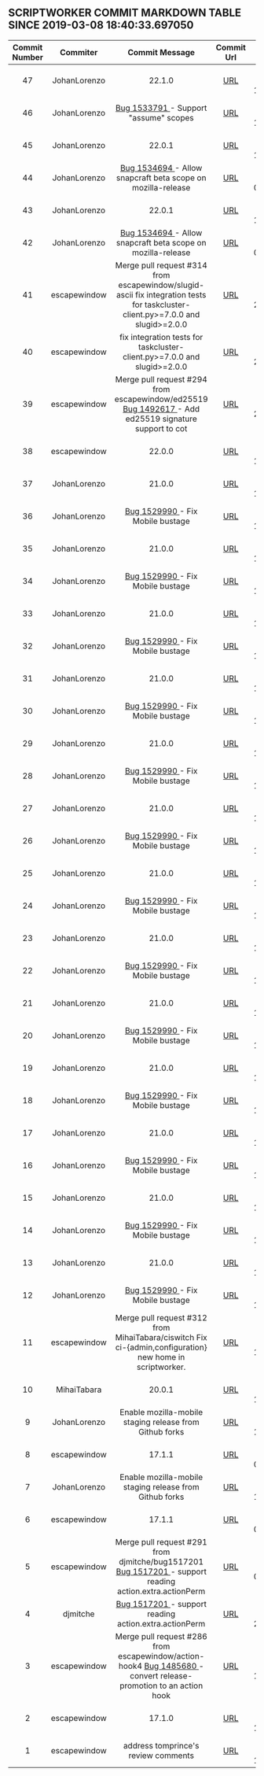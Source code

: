 ## SCRIPTWORKER COMMIT MARKDOWN TABLE SINCE 2019-03-08 18:40:33.697050

| Commit Number | Commiter | Commit Message | Commit Url | Date | 
|:---:|:----:|:----------------------------------:|:------:|:----:| 
|47|JohanLorenzo|22.1.0|[URL](https://github.com/mozilla-releng/scriptworker/commit/6c3698449ec5ae8ca363862d41c4a370cd101912)|2019-03-19 10:43:07
|46|JohanLorenzo|[Bug 1533791 ](https://bugzilla.mozilla.org/show_bug.cgi?id=1533791) - Support "assume" scopes|[URL](https://github.com/mozilla-releng/scriptworker/commit/30a54b0c8092698f23b570cf81560f8e1af3322c)|2019-03-18 17:55:11
|45|JohanLorenzo|22.0.1|[URL](https://github.com/mozilla-releng/scriptworker/commit/4e9b5817085acbd7c2d75292d9b6f84ef90f6561)|2019-03-13 12:57:58
|44|JohanLorenzo|[Bug 1534694 ](https://bugzilla.mozilla.org/show_bug.cgi?id=1534694) - Allow snapcraft beta scope on mozilla-release|[URL](https://github.com/mozilla-releng/scriptworker/commit/f01e70d2649055f2fda310e68bf8a06f8410b4b5)|2019-03-13 09:57:44
|43|JohanLorenzo|22.0.1|[URL](https://github.com/mozilla-releng/scriptworker/commit/4e9b5817085acbd7c2d75292d9b6f84ef90f6561)|2019-03-13 12:57:58
|42|JohanLorenzo|[Bug 1534694 ](https://bugzilla.mozilla.org/show_bug.cgi?id=1534694) - Allow snapcraft beta scope on mozilla-release|[URL](https://github.com/mozilla-releng/scriptworker/commit/f01e70d2649055f2fda310e68bf8a06f8410b4b5)|2019-03-13 09:57:44
|41|escapewindow|Merge pull request #314 from escapewindow/slugid-ascii fix integration tests for taskcluster-client.py>=7.0.0 and slugid>=2.0.0|[URL](https://github.com/mozilla-releng/scriptworker/commit/83840ad6360d82346a9cca531c8c2e2b939d63c3)|2019-03-08 22:28:55
|40|escapewindow|fix integration tests for taskcluster-client.py>=7.0.0 and slugid>=2.0.0|[URL](https://github.com/mozilla-releng/scriptworker/commit/213d98bc222ba50c557eb16b2d3a49e17bddd17a)|2019-03-08 20:07:25
|39|escapewindow|Merge pull request #294 from escapewindow/ed25519 [Bug 1492617 ](https://bugzilla.mozilla.org/show_bug.cgi?id=1492617) - Add ed25519 signature support to cot|[URL](https://github.com/mozilla-releng/scriptworker/commit/d216c9d074385a457fe645dce996c369b25a1ef9)|2019-03-07 20:14:48
|38|escapewindow|22.0.0|[URL](https://github.com/mozilla-releng/scriptworker/commit/4a8f0b2c415117e59bf5e98debedd39fccb53b15)|2019-03-07 19:29:46
|37|JohanLorenzo|21.0.0|[URL](https://github.com/mozilla-releng/scriptworker/commit/58768476d7b5eeef969e67eb42cb01ac0d9ee117)|2019-03-05 14:17:09
|36|JohanLorenzo|[Bug 1529990 ](https://bugzilla.mozilla.org/show_bug.cgi?id=1529990) - Fix Mobile bustage|[URL](https://github.com/mozilla-releng/scriptworker/commit/c27296959436eaa43b2fe11dfffb07eac3ee1273)|2019-02-22 18:49:14
|35|JohanLorenzo|21.0.0|[URL](https://github.com/mozilla-releng/scriptworker/commit/58768476d7b5eeef969e67eb42cb01ac0d9ee117)|2019-03-05 14:17:09
|34|JohanLorenzo|[Bug 1529990 ](https://bugzilla.mozilla.org/show_bug.cgi?id=1529990) - Fix Mobile bustage|[URL](https://github.com/mozilla-releng/scriptworker/commit/c27296959436eaa43b2fe11dfffb07eac3ee1273)|2019-02-22 18:49:14
|33|JohanLorenzo|21.0.0|[URL](https://github.com/mozilla-releng/scriptworker/commit/58768476d7b5eeef969e67eb42cb01ac0d9ee117)|2019-03-05 14:17:09
|32|JohanLorenzo|[Bug 1529990 ](https://bugzilla.mozilla.org/show_bug.cgi?id=1529990) - Fix Mobile bustage|[URL](https://github.com/mozilla-releng/scriptworker/commit/c27296959436eaa43b2fe11dfffb07eac3ee1273)|2019-02-22 18:49:14
|31|JohanLorenzo|21.0.0|[URL](https://github.com/mozilla-releng/scriptworker/commit/58768476d7b5eeef969e67eb42cb01ac0d9ee117)|2019-03-05 14:17:09
|30|JohanLorenzo|[Bug 1529990 ](https://bugzilla.mozilla.org/show_bug.cgi?id=1529990) - Fix Mobile bustage|[URL](https://github.com/mozilla-releng/scriptworker/commit/c27296959436eaa43b2fe11dfffb07eac3ee1273)|2019-02-22 18:49:14
|29|JohanLorenzo|21.0.0|[URL](https://github.com/mozilla-releng/scriptworker/commit/58768476d7b5eeef969e67eb42cb01ac0d9ee117)|2019-03-05 14:17:09
|28|JohanLorenzo|[Bug 1529990 ](https://bugzilla.mozilla.org/show_bug.cgi?id=1529990) - Fix Mobile bustage|[URL](https://github.com/mozilla-releng/scriptworker/commit/c27296959436eaa43b2fe11dfffb07eac3ee1273)|2019-02-22 18:49:14
|27|JohanLorenzo|21.0.0|[URL](https://github.com/mozilla-releng/scriptworker/commit/58768476d7b5eeef969e67eb42cb01ac0d9ee117)|2019-03-05 14:17:09
|26|JohanLorenzo|[Bug 1529990 ](https://bugzilla.mozilla.org/show_bug.cgi?id=1529990) - Fix Mobile bustage|[URL](https://github.com/mozilla-releng/scriptworker/commit/c27296959436eaa43b2fe11dfffb07eac3ee1273)|2019-02-22 18:49:14
|25|JohanLorenzo|21.0.0|[URL](https://github.com/mozilla-releng/scriptworker/commit/58768476d7b5eeef969e67eb42cb01ac0d9ee117)|2019-03-05 14:17:09
|24|JohanLorenzo|[Bug 1529990 ](https://bugzilla.mozilla.org/show_bug.cgi?id=1529990) - Fix Mobile bustage|[URL](https://github.com/mozilla-releng/scriptworker/commit/c27296959436eaa43b2fe11dfffb07eac3ee1273)|2019-02-22 18:49:14
|23|JohanLorenzo|21.0.0|[URL](https://github.com/mozilla-releng/scriptworker/commit/58768476d7b5eeef969e67eb42cb01ac0d9ee117)|2019-03-05 14:17:09
|22|JohanLorenzo|[Bug 1529990 ](https://bugzilla.mozilla.org/show_bug.cgi?id=1529990) - Fix Mobile bustage|[URL](https://github.com/mozilla-releng/scriptworker/commit/c27296959436eaa43b2fe11dfffb07eac3ee1273)|2019-02-22 18:49:14
|21|JohanLorenzo|21.0.0|[URL](https://github.com/mozilla-releng/scriptworker/commit/58768476d7b5eeef969e67eb42cb01ac0d9ee117)|2019-03-05 14:17:09
|20|JohanLorenzo|[Bug 1529990 ](https://bugzilla.mozilla.org/show_bug.cgi?id=1529990) - Fix Mobile bustage|[URL](https://github.com/mozilla-releng/scriptworker/commit/c27296959436eaa43b2fe11dfffb07eac3ee1273)|2019-02-22 18:49:14
|19|JohanLorenzo|21.0.0|[URL](https://github.com/mozilla-releng/scriptworker/commit/58768476d7b5eeef969e67eb42cb01ac0d9ee117)|2019-03-05 14:17:09
|18|JohanLorenzo|[Bug 1529990 ](https://bugzilla.mozilla.org/show_bug.cgi?id=1529990) - Fix Mobile bustage|[URL](https://github.com/mozilla-releng/scriptworker/commit/c27296959436eaa43b2fe11dfffb07eac3ee1273)|2019-02-22 18:49:14
|17|JohanLorenzo|21.0.0|[URL](https://github.com/mozilla-releng/scriptworker/commit/58768476d7b5eeef969e67eb42cb01ac0d9ee117)|2019-03-05 14:17:09
|16|JohanLorenzo|[Bug 1529990 ](https://bugzilla.mozilla.org/show_bug.cgi?id=1529990) - Fix Mobile bustage|[URL](https://github.com/mozilla-releng/scriptworker/commit/c27296959436eaa43b2fe11dfffb07eac3ee1273)|2019-02-22 18:49:14
|15|JohanLorenzo|21.0.0|[URL](https://github.com/mozilla-releng/scriptworker/commit/58768476d7b5eeef969e67eb42cb01ac0d9ee117)|2019-03-05 14:17:09
|14|JohanLorenzo|[Bug 1529990 ](https://bugzilla.mozilla.org/show_bug.cgi?id=1529990) - Fix Mobile bustage|[URL](https://github.com/mozilla-releng/scriptworker/commit/c27296959436eaa43b2fe11dfffb07eac3ee1273)|2019-02-22 18:49:14
|13|JohanLorenzo|21.0.0|[URL](https://github.com/mozilla-releng/scriptworker/commit/58768476d7b5eeef969e67eb42cb01ac0d9ee117)|2019-03-05 14:17:09
|12|JohanLorenzo|[Bug 1529990 ](https://bugzilla.mozilla.org/show_bug.cgi?id=1529990) - Fix Mobile bustage|[URL](https://github.com/mozilla-releng/scriptworker/commit/c27296959436eaa43b2fe11dfffb07eac3ee1273)|2019-02-22 18:49:14
|11|escapewindow|Merge pull request #312 from MihaiTabara/ciswitch Fix ci-{admin,configuration} new home in scriptworker.|[URL](https://github.com/mozilla-releng/scriptworker/commit/dc088bae7a6ec942969b1e4a7f1180698a399153)|2019-02-21 18:18:09
|10|MihaiTabara|20.0.1|[URL](https://github.com/mozilla-releng/scriptworker/commit/ef10d250243e4879ed481c12a97f8ffaa6ec301d)|2019-02-21 17:53:32
|9|JohanLorenzo|Enable mozilla-mobile staging release from Github forks|[URL](https://github.com/mozilla-releng/scriptworker/commit/b6c1f101819d6f73059b935d4e2b46403bf07efa)|2018-11-09 14:59:11
|8|escapewindow|17.1.1|[URL](https://github.com/mozilla-releng/scriptworker/commit/1492109d31f3075d27b44cd321b9cd267e1f8709)|2019-01-03 00:21:43
|7|JohanLorenzo|Enable mozilla-mobile staging release from Github forks|[URL](https://github.com/mozilla-releng/scriptworker/commit/b6c1f101819d6f73059b935d4e2b46403bf07efa)|2018-11-09 14:59:11
|6|escapewindow|17.1.1|[URL](https://github.com/mozilla-releng/scriptworker/commit/1492109d31f3075d27b44cd321b9cd267e1f8709)|2019-01-03 00:21:43
|5|escapewindow|Merge pull request #291 from djmitche/bug1517201 [Bug 1517201 ](https://bugzilla.mozilla.org/show_bug.cgi?id=1517201) - support reading action.extra.actionPerm|[URL](https://github.com/mozilla-releng/scriptworker/commit/453af4e8c6b243058cc29ef9e85b4c450715489e)|2019-01-03 00:18:40
|4|djmitche|[Bug 1517201 ](https://bugzilla.mozilla.org/show_bug.cgi?id=1517201) - support reading action.extra.actionPerm|[URL](https://github.com/mozilla-releng/scriptworker/commit/a5f8d14be2f56daa39d8d3518cf18e3d7ac95792)|2019-01-02 23:48:05
|3|escapewindow|Merge pull request #286 from escapewindow/action-hook4 [Bug 1485680 ](https://bugzilla.mozilla.org/show_bug.cgi?id=1485680) - convert release-promotion to an action hook|[URL](https://github.com/mozilla-releng/scriptworker/commit/a86e056c8526238d690bd31a323d7adec6d13cb7)|2018-12-28 19:36:44
|2|escapewindow|17.1.0|[URL](https://github.com/mozilla-releng/scriptworker/commit/c8c416e70e3e796449c639876a9dd12307829512)|2018-12-28 19:29:07
|1|escapewindow|address tomprince's review comments|[URL](https://github.com/mozilla-releng/scriptworker/commit/b71d1aafd9db05f3ee8e917af7faba5c92ae6881)|2018-12-28 18:54:11


